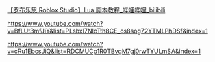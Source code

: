 [【罗布乐思 Roblox Studio】Lua 脚本教程_哔哩哔哩_bilibili](https://www.bilibili.com/video/BV1u7411s7PT/?spm_id_from=333.999.0.0&vd_source=8e0a50e8dd697b0acbf90d2f1877a844)

https://www.youtube.com/watch?v=BfLUt3mfJiY&list=PLsbxI7NIoTth8CE_os8sog72YTMLPhDSf&index=1

https://www.youtube.com/watch?v=cRu1EbcsJiQ&list=RDCMUCp1R0TBvgM7gj0rwTYULmSA&index=1